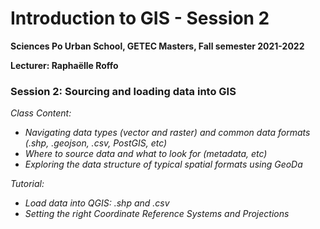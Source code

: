 # Introduction to GIS - Session 2
**Sciences Po Urban School, GETEC Masters, Fall semester 2021-2022**

**Lecturer: Raphaëlle Roffo**


### Session 2: Sourcing and loading data into GIS

*Class Content:*
- *Navigating data types (vector and raster) and common data formats (.shp, .geojson, .csv, PostGIS, etc)*
- *Where to source data and what to look for (metadata, etc)*
- *Exploring the data structure of typical spatial formats using GeoDa*

*Tutorial:*

- *Load data into QGIS: .shp and .csv*
- *Setting the right Coordinate Reference Systems and Projections*


